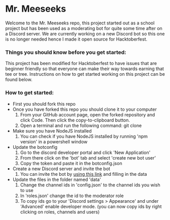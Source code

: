 # Mr. Meeseeks
Welcome to the Mr. Meeseeks repo, this project started out as a school project but has been used as a moderating bot for quite some time after on a Discord server. 
We are currently working on a new Discord bot so this one is no longer needed hence I made it open source for Hacktoberfest.

### Things you should know before you get started:
This project has been modified for Hacktoberfest to have issues that are beginner friendly so that everyone can make their way towards earning that tee or tree.
Instructions on how to get started working on this project can be found below.

### How to get started:
- First you should fork this repo
- Once you have forked this repo you should clone it to your computer
  1. From your GitHub account page, open the forked repository and click Code. Then click the copy-to-clipboard button.
  2. Open a terminal and run the following command: git clone <url-you-just-copied>
- Make sure you have NodeJS installed
  1. You can check if you have NodeJS installed by running 'npm version' in a powershell window
- Update the botconfig
  1. Go to the discord developer portal and click 'New Application'
  2. From there click on the 'bot' tab and select 'create new bot user'
  3. Copy the token and paste it in the botconfig.json
- Create a new Discord server and invite the bot
  1. You can invite the bot by [using this link](https://discordapi.com/permissions.html) and filling in the data
- Update the files in the folder named 'data'
  1. Change the channel ids in 'config.json' to the channel ids you wish to use
  2. In 'roles.json' change the id to the moderator role
  3. To copy ids go to your 'Discord settings > Appearance' and under 'Advanced' enable developer mode. (you can now copy ids by right clicking on roles, channels and users)
